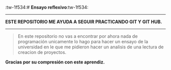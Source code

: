 :tw-1f534:# **Ensayo reflexivo**:tw-1f534:

------------
**ESTE REPOSITORIO ME AYUDA A SEGUIR PRACTICANDO GIT Y GIT HUB.**

------------

> En este repositorio no vas a encontrar por ahora nada de programación unicamente lo hago para hacer un ensayo de la universidad en le que me pidieron hacer un analisis de una lectura de creacion de proyectos.

**Gracias por su compresión con este aprendiz.**
